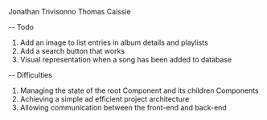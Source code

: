 Jonathan Trivisonno
Thomas Caissie

-- Todo
  1. Add an image to list entries in album details and playlists
  2. Add a search button that works
  3. Visual representation when a song has been added to database

-- Difficulties
  1. Managing the state of the root Component and its children Components
  2. Achieving a simple ad efficient project architecture
  3. Allowing communication between the front-end and back-end
